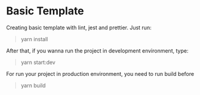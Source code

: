 # Basic Template
Creating basic template with lint, jest and prettier. Just run:
> yarn install

After that, if you wanna run the project in development environment, type:
> yarn start:dev

For run your project in production environment, you need to run build before
> yarn build

